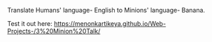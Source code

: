 Translate Humans' language- English to Minions' language- Banana.

Test it out here: https://menonkartikeya.github.io/Web-Projects-/3%20Minion%20Talk/
